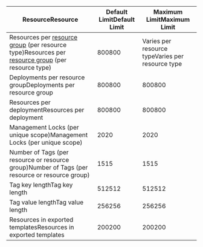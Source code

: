 | <span data-ttu-id="04b0b-101">Resource</span><span class="sxs-lookup"><span data-stu-id="04b0b-101">Resource</span></span> | <span data-ttu-id="04b0b-102">Default Limit</span><span class="sxs-lookup"><span data-stu-id="04b0b-102">Default Limit</span></span> | <span data-ttu-id="04b0b-103">Maximum Limit</span><span class="sxs-lookup"><span data-stu-id="04b0b-103">Maximum Limit</span></span> |
| --- | --- | --- |
| <span data-ttu-id="04b0b-104">Resources per [resource group](../articles/azure-resource-manager/resource-group-overview.md#resource-groups) (per resource type)</span><span class="sxs-lookup"><span data-stu-id="04b0b-104">Resources per [resource group](../articles/azure-resource-manager/resource-group-overview.md#resource-groups) (per resource type)</span></span> |<span data-ttu-id="04b0b-105">800</span><span class="sxs-lookup"><span data-stu-id="04b0b-105">800</span></span> |<span data-ttu-id="04b0b-106">Varies per resource type</span><span class="sxs-lookup"><span data-stu-id="04b0b-106">Varies per resource type</span></span> |
| <span data-ttu-id="04b0b-107">Deployments per resource group</span><span class="sxs-lookup"><span data-stu-id="04b0b-107">Deployments per resource group</span></span> |<span data-ttu-id="04b0b-108">800</span><span class="sxs-lookup"><span data-stu-id="04b0b-108">800</span></span> |<span data-ttu-id="04b0b-109">800</span><span class="sxs-lookup"><span data-stu-id="04b0b-109">800</span></span> |
| <span data-ttu-id="04b0b-110">Resources per deployment</span><span class="sxs-lookup"><span data-stu-id="04b0b-110">Resources per deployment</span></span> |<span data-ttu-id="04b0b-111">800</span><span class="sxs-lookup"><span data-stu-id="04b0b-111">800</span></span> |<span data-ttu-id="04b0b-112">800</span><span class="sxs-lookup"><span data-stu-id="04b0b-112">800</span></span> |
| <span data-ttu-id="04b0b-113">Management Locks (per unique scope)</span><span class="sxs-lookup"><span data-stu-id="04b0b-113">Management Locks (per unique scope)</span></span> |<span data-ttu-id="04b0b-114">20</span><span class="sxs-lookup"><span data-stu-id="04b0b-114">20</span></span> |<span data-ttu-id="04b0b-115">20</span><span class="sxs-lookup"><span data-stu-id="04b0b-115">20</span></span> |
| <span data-ttu-id="04b0b-116">Number of Tags (per resource or resource group)</span><span class="sxs-lookup"><span data-stu-id="04b0b-116">Number of Tags (per resource or resource group)</span></span> |<span data-ttu-id="04b0b-117">15</span><span class="sxs-lookup"><span data-stu-id="04b0b-117">15</span></span> |<span data-ttu-id="04b0b-118">15</span><span class="sxs-lookup"><span data-stu-id="04b0b-118">15</span></span> |
| <span data-ttu-id="04b0b-119">Tag key length</span><span class="sxs-lookup"><span data-stu-id="04b0b-119">Tag key length</span></span> |<span data-ttu-id="04b0b-120">512</span><span class="sxs-lookup"><span data-stu-id="04b0b-120">512</span></span> |<span data-ttu-id="04b0b-121">512</span><span class="sxs-lookup"><span data-stu-id="04b0b-121">512</span></span> |
| <span data-ttu-id="04b0b-122">Tag value length</span><span class="sxs-lookup"><span data-stu-id="04b0b-122">Tag value length</span></span> |<span data-ttu-id="04b0b-123">256</span><span class="sxs-lookup"><span data-stu-id="04b0b-123">256</span></span> |<span data-ttu-id="04b0b-124">256</span><span class="sxs-lookup"><span data-stu-id="04b0b-124">256</span></span> |
| <span data-ttu-id="04b0b-125">Resources in exported templates</span><span class="sxs-lookup"><span data-stu-id="04b0b-125">Resources in exported templates</span></span> |<span data-ttu-id="04b0b-126">200</span><span class="sxs-lookup"><span data-stu-id="04b0b-126">200</span></span> |<span data-ttu-id="04b0b-127">200</span><span class="sxs-lookup"><span data-stu-id="04b0b-127">200</span></span> |

